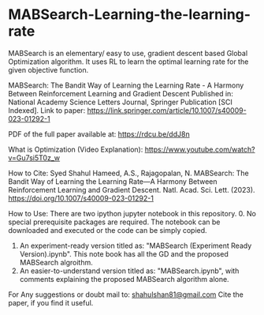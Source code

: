 # MABSearch-Learning-the-learning-rate

MABSearch is an elementary/ easy to use, gradient descent based Global Optimization algorithm. It uses RL to learn the optimal learning rate for the given objective function.

MABSearch: The Bandit Way of Learning the Learning Rate - A Harmony Between Reinforcement Learning and Gradient Descent
Published in: National Academy Science Letters Journal, Springer Publication [SCI Indexed].
Link to paper: https://link.springer.com/article/10.1007/s40009-023-01292-1

PDF of the full paper available at: https://rdcu.be/ddJ8n

What is Optimization (Video Explanation): https://www.youtube.com/watch?v=Gu7si5T0z_w

How to Cite:
Syed Shahul Hameed, A.S., Rajagopalan, N. MABSearch: The Bandit Way of Learning the Learning Rate—A Harmony Between Reinforcement Learning and Gradient Descent. Natl. Acad. Sci. Lett. (2023). https://doi.org/10.1007/s40009-023-01292-1

How to Use:
There are two ipython jupyter notebook in this repository. 
0. No special prerequisite packages are required. The notebook can be downloaded and executed or the code can be simply copied.
1. An experiment-ready version titled as: "MABSearch (Experiment Ready Version).ipynb". This note book has all the GD and the proposed MABSearch algroithm.
2. An easier-to-understand version titled as: "MABSearch.ipynb", with comments explaining the proposed MABSearch algorithm alone. 

For Any suggestions or doubt mail to: shahulshan81@gmail.com
Cite the paper, if you find it useful.
